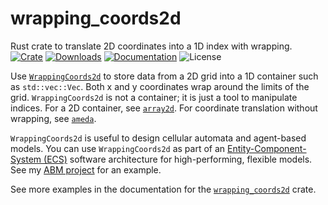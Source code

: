 # wrapping_coords2d
Rust crate to translate 2D coordinates into a 1D index with wrapping.
[![Crate](https://img.shields.io/crates/v/wrapping_coords2d.svg)](https://crates.io/crates/wrapping_coords2d)
[![Downloads](https://img.shields.io/crates/d/wrapping_coords2d.svg)](https://crates.io/crates/wrapping_coords2d)
[![Documentation](https://docs.rs/wrapping_coords2d/badge.svg)](https://docs.rs/wrapping_coords2d)
![License](https://img.shields.io/crates/l/wrapping_coords2d.svg)

Use [`WrappingCoords2d`](https://docs.rs/wrapping_coords2d/latest/wrapping_coords2d/struct.WrappingCoords2d.html) to store data from a 2D grid into a 1D container such as `std::vec::Vec`. Both x and y coordinates wrap around the limits of the grid. `WrappingCoords2d` is not a container; it is just a tool to manipulate indices. For a 2D container, see [`array2d`](https://docs.rs/array2d/latest/array2d/). For coordinate translation without wrapping, see [`ameda`](https://docs.rs/ameda/latest/ameda).

`WrappingCoords2d` is useful to design cellular automata and agent-based models. You can use `WrappingCoords2d` as part of an [Entity-Component-System (ECS)](https://en.wikipedia.org/wiki/Entity_component_system) software architecture for high-performing, flexible models. See my [ABM project](https://github.com/facorread/rust-agent-based-models) for an example.

See more examples in the documentation for the [`wrapping_coords2d`](https://docs.rs/wrapping_coords2d/latest/wrapping_coords2d/) crate.
